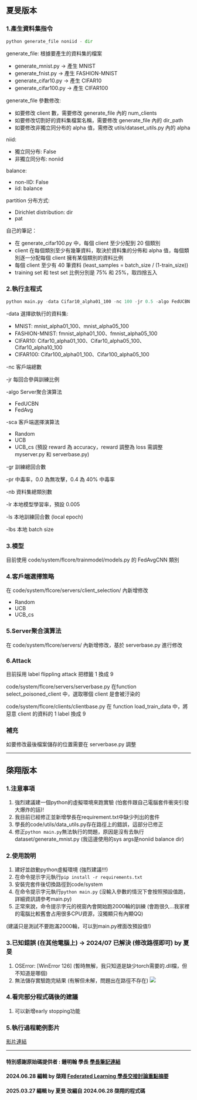 ## 夏旻版本
### 1.產生資料集指令
```python
python generate_file noniid - dir 
```
generate_file: 根據要產生的資料集的檔案
- generate_mnist.py -> 產生 MNIST
- generate_fnist.py -> 產生 FASHION-MNIST
- generate_cifar10.py -> 產生 CIFAR10
- generate_cifar100.py -> 產生 CIFAR100

generate_file 參數修改:
- 如要修改 client 數，需要修改 generate_file 內的 num_clients
- 如要修改切割好的資料集檔案名稱，需要修改 generate_file 內的 dir_path
- 如要修改非獨立同分布的 alpha 值，需修改 utils/dataset_utils.py 內的 alpha

niid: 
- 獨立同分布: False
- 非獨立同分布: noniid

balance:
- non-IID: False
- iid: balance

partition 分布方式:
- Dirichlet distribution: dir
- pat

自己的筆記：
- 在 generate_cifar100.py 中，每個 client 至少分配到 20 個類別
- client 在每個類別至少有幾筆資料，取決於資料集的分佈和 alpha 值，每個類別逐一分配每個 client 擁有某個類別的資料比例
- 每個 client 至少有 40 筆資料 (least_samples = batch_size / (1-train_size))
- training set 和 test set 比例分別是 75% 和 25%，取四捨五入

### 2.執行主程式
```python
python main.py -data Cifar10_alpha01_100 -nc 100 -jr 0.5 -algo FedUCBN -sca UCB -gr 499 -pr 0.4 -nb 10
```

\-data 選擇欲執行的資料集:
- MNIST: mnist_alpha01_100、mnist_alpha05_100
- FASHION-MNIST: fmnist_alpha01_100、fmnist_alpha05_100
- CIFAR10: Cifar10_alpha01_100、Cifar10_alpha05_100、Cifar10_alpha10_100
- CIFAR100: Cifar100_alpha01_100、Cifar100_alpha05_100

\-nc 客戶端總數

\-jr 每回合參與訓練比例

\-algo Server聚合演算法
- FedUCBN
- FedAvg

\-sca 客戶端選擇演算法
- Random
- UCB
- UCB_cs (預設 reward 為 accuracy，reward 調整為 loss 需調整 myserver.py 和 serverbase.py)

\-gr 訓練總回合數

\-pr 中毒率，0.0 為無攻擊，0.4 為 40% 中毒率

\-nb 資料集總類別數

\-lr 本地模型學習率，預設 0.005

\-ls 本地訓練回合數 (local epoch)

\-lbs 本地 batch size

### 3.模型
目前使用 code/system/flcore/trainmodel/models.py 的 FedAvgCNN 類別

### 4.客戶端選擇策略
在 code/system/flcore/servers/client_selection/ 內新增修改
- Random
- UCB
- UCB_cs

### 5.Server聚合演算法
在 code/system/flcore/servers/ 內新增修改，基於 serverbase.py 進行修改

### 6.Attack
目前採用 label flippling attack
把標籤 1 換成 9

code/system/flcore/servers/serverbase.py
在function select_poisoned_client 中，選取哪個 client 是會被汙染的

code/system/flcore/clients/clientbase.py
在 function load_train_data 中，將惡意 client 的資料的 1 label 換成 9

### 補充
如要修改最後檔案儲存的位置需要在 serverbase.py 調整


****
## 棨翔版本
### 1.注意事項

1. 強烈建議建一個python的虛擬環境來跑實驗 (怕套件跟自己電腦套件衝突引發大爆炸的話)!
2. 我目前已經修正並新增學長在requirement.txt中缺少列出的套件
3. 學長的code/utils/data_utils.py存在路徑上的錯誤，這部分已修正
4. 修正`python main.py`無法執行的問題，原因是沒有去執行dataset/generate_mnist.py (我這邊使用的sys args是noniid balance dir)

### 2.使用說明

1. 建好並啟動python虛擬環境 (強烈建議!!!)
2. 在命令提示字元執行`pip install -r requirements.txt`
3. 安裝完套件後切換路徑到code/system
4. 在命令提示字元執行`python main.py` (沒輸入參數的情況下會按照預設值跑，詳細資訊請參考main.py)
5. 正常來說，命令提示字元的視窗內會開始跑2000輪的訓練 (會跑很久...我家裡的電腦比較舊會占用很多CPU資源，沒獨顯只有內顯QQ)

(建議只是測試不要跑滿2000輪，可以到main.py裡面改預設值!)

### 3.已知錯誤 (在其他電腦上) -> 2024/07 已解決 (修改路徑即可) by 夏旻

1. OSError: [WinError 126] (暫時無解，我只知道是缺少torch需要的.dll檔，但不知道是哪個)
2. 無法儲存實驗跑完結果 (有解但未解，問題出在路徑不存在)
![](https://i.imgur.com/y7oxlVR.png)

### 4.看完部分程式碼後的建議

1. 可以新增early stopping功能

### 5.執行過程範例影片

[影片連結](https://www.youtube.com/embed/GGPfxRIfAWY?si=wSSsqsiAZZHvhKOK)

---

#### 特別感謝原始碼提供者 : 鍾明翰 學長 [學長筆記連結](https://hackmd.io/XyJWVGecSRWu4jn0haT8mg)
#### 2024.06.28 編輯 by 棨翔 [Federated Learning 學長交接討論重點摘要](https://hackmd.io/@qixiang1009/BkubNnkj6)
#### 2025.03.27 編輯 by 夏旻 改編自 2024.06.28 棨翔的程式碼

